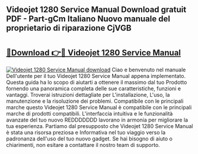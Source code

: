 ## Videojet 1280 Service Manual Download gratuit PDF - Part-gCm Italiano Nuovo manuale del proprietario di riparazione CjVGB

# <h2><a href="http://df91u1e.blite.top/?on=Videojet+1280+Service+Manual">🔗Download 👉🔴 Videojet 1280 Service Manual</a></h2>

[![Videojet 1280 Service Manual download](https://i.imgur.com/lujVjoI.png)](http://df91u1e.blite.top/?on=Videojet+1280+Service+Manual)
Ciao e benvenuto nel manuale Dell'utente per il tuo Videojet 1280 Service Manual appena implementato. Questa guida ha lo scopo di aiutarti a ottenere il massimo dal tuo Prodotto fornendo una panoramica completa delle sue caratteristiche, funzioni e vantaggi. Troverai istruzioni dettagliate per L'installazione, L'uso, la manutenzione e la risoluzione dei problemi. Compatibile con le principali marche questo Videojet 1280 Service Manual è compatibile con le principali marche di prodotti compatibili. L'interfaccia intuitiva e le funzionalità avanzate del tuo nuovo REDDDDDDD lavorano in armonia per migliorare la tua esperienza. Partiamo dal presupposto che Videojet 1280 Service Manual è stata una risorsa preziosa e Informativa nel tuo viaggio verso la padronanza dell'uso del tuo nuovo gadget. Se hai bisogno di aiuto o chiarimenti, non esitare a contattare il nostro team di supporto.
